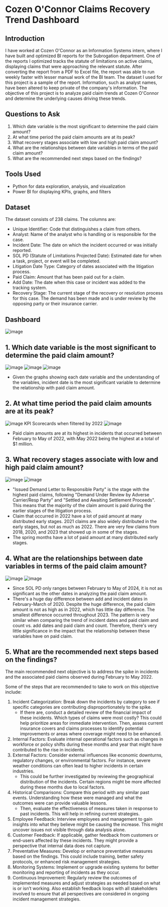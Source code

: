 # Cozen O'Connor Claims Recovery Trend Dashboard

## Introduction
I have worked at Cozen O'Connor as an Information Systems intern, where I have built and optimized BI reports for the Subrogation department. One of the reports I optimized tracks the statute of limitations on active claims, displaying claims that were approaching the relevant statute. After converting the report from a PDF to Excel file, the report was able to run weekly faster with lesser manual work of the BI team. The dataset I used for this project is a sample of the report. Information, such as analyst names, have been altered to keep private of the company's information.
The objective of this project is to analyze paid claim trends at Cozen O'Connor and determine the underlying causes driving these trends.

## Questions to Ask
1. Which date variable is the most significant to determine the paid claim amount?
2. At what time period the paid claim amounts are at its peak?
3. What recovery stages associate with low and high paid claim amount?
4. What are the relationships between date variables in terms of the paid claim amount?
5. What are the recommended next steps based on the findings?

## Tools Used
- Python for data exploration, analysis, and visualization
- Power BI for displaying KPIs, graphs, and filters

## Dataset

  The dataset consists of 238 claims. The columns are:
- Unique Identifier: Code that distinguishes a claim from others.
- Analyst: Name of the analyst who is handling or is responsible for the case.
- Incident Date: The date on which the incident occurred or was initially reported.
- SOL PD (Statute of Limitations Projected Date): Estimated date for when a task, project, or event will be completed.
- Litigation Date Type: Category of dates associated with the litigation process.
- Paid Claim: Amount that has been paid out for a claim.
- Add Date: The date when this case or incident was added to the tracking system.
- Recovery Stage: The current stage of the recovery or resolution process for this case. The demand has been made and is under review by the opposing party or their insurance carrier.
 
## Dashboard
  ![image](https://github.com/user-attachments/assets/d077c6d2-b4ca-404c-b151-9c5572e12d3a)


## 1. Which date variable is the most significant to determine the paid claim amount?
![image](https://github.com/user-attachments/assets/29b1ecf2-da20-4e03-a7e2-e63e1a07df9a)
![image](https://github.com/user-attachments/assets/b1fa113d-f3a0-42cc-936e-f46226cf8900)
![image](https://github.com/user-attachments/assets/8909e076-fa8e-4eec-bb2b-87fe10eca179)

- Given the graphs showing each date variable and the understanding of the variables, incident date is the most significant variable to determine the relationship with paid claim amount.

## 2. At what time period the paid claim amounts are at its peak?
![image](https://github.com/user-attachments/assets/98d0e103-6cdb-47ad-a873-90cfc032f7d1)
KPI Scorecards when filtered by 2022
![image](https://github.com/user-attachments/assets/a696b85a-c123-4183-bc18-1b6e534f55c7)


- Paid claim amounts are at its highest in incidents that occurred between February to May of 2022, with May 2022 being the highest at a total of $1 million.

## 3. What recovery stages associate with low and high paid claim amount?
![image](https://github.com/user-attachments/assets/8684be5d-1e6c-45b3-8e7c-dfd592c61801)
![image](https://github.com/user-attachments/assets/fd989b24-de11-4f6d-90fb-d1f9da0a6f84)

- "Issued Demand Letter to Responsible Party" is the stage with the highest paid claims, following "Demand Under Review by Adverse Carrier/Resp Party" and "Settled and Awaiting Settlement Proceeds". This means that the majority of the claim amount is paid during the earlier stages of the litigation process.
- Claim that occurred in 2022 have a lot of paid amount at many distributed early stages. 2021 claims are also widely distributed in the early stages, but not as much as 2022. There are very few claims from 2018, 2020, and 2023 that showed up in some of the stages.
- The spring months have a lot of paid amount at many distributed early stages.

## 4. What are the relationships between date variables in terms of the paid claim amount?
![image](https://github.com/user-attachments/assets/2b7be990-b849-4261-a384-aa60717b4584)
![image](https://github.com/user-attachments/assets/78b0eb83-73b0-44f1-af55-72c8885d5126)

- Since SOL PD only ranges between February to May of 2024, it is not as significant as the other dates in analyzing the paid claim amount.
- There's a huge day difference between add and incident dates in February-March of 2020. Despite the huge difference, the paid claim amount is not as high as in 2022, which has little day difference. The smallest difference occurred throughout 2023. The pattern is very similar when comparing the trend of incident dates and paid claim and count vs. add dates and paid claim and count. Therefore, there's very little significance in the impact that the relationship between these variables have on paid claim.

## 5. What are the recommended next steps based on the findings?

The main recommended next objective is to address the spike in incidents and the associated paid claims observed during February to May 2022.

Some of the steps that are recommended to take to work on this objective include:
1. Incident Categorization: Break down the incidents by category to see if specific categories are contributing disproportionately to the spike.
    - If there are, conduct a detailed review of the financial impact of these incidents. Which types of claims were most costly? This could help prioritize areas for immediate intervention. Then, assess current insurance covers and claims processes to identify potential improvements or areas where coverage might need to be enhanced.
2. Internal Factors: Evaluate internal operational factors such as changes in workforce or policy shifts during these months and year that might have contributed to the rise in incidents.
3. External Factors: Consider external influences like economic downturns, regulatory changes, or environmental factors. For instance, severe weather conditions can often lead to higher incidents in certain industries.
    - This could be further investigated by reviewing the geographical distribution of the incidents. Certain regions might be more affected during these months due to local factors.
4. Historical Comparisons: Compare this period with any similar past events. Understanding how these were managed and what the outcomes were can provide valuable lessons.
    - Then, evaluate the effectiveness of measures taken in response to past incidents. This will help in refining current strategies.
5. Employee Feedback: Interview employees and management to gain insights into what they believe might be causing the increase. This might uncover issues not visible through data analysis alone.
6. Customer Feedback: If applicable, gather feedback from customers or end-users affected by these incidents. They might provide a perspective that internal data does not capture.
7. Preventative Measures: Develop or enhance preventative measures based on the findings. This could include training, better safety protocols, or enhanced risk management strategies.
8. Monitoring Systems: Implement or upgrade existing systems for better monitoring and reporting of incidents as they occur.
9. Continuous Improvement: Regularly review the outcomes of implemented measures and adjust strategies as needed based on what is or isn’t working. Also establish feedback loops with all stakeholders involved to ensure that all perspectives are considered in ongoing incident management strategies.

  

